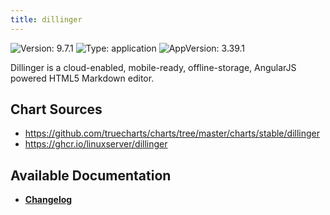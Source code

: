 ```yaml
---
title: dillinger
---
```


![Version: 9.7.1](https://img.shields.io/badge/Version-9.7.1-informational?style=flat-square) ![Type: application](https://img.shields.io/badge/Type-application-informational?style=flat-square) ![AppVersion: 3.39.1](https://img.shields.io/badge/AppVersion-3.39.1-informational?style=flat-square)

Dillinger is a cloud-enabled, mobile-ready, offline-storage, AngularJS powered HTML5 Markdown editor.

## Chart Sources

- https://github.com/truecharts/charts/tree/master/charts/stable/dillinger
- https://ghcr.io/linuxserver/dillinger

## Available Documentation

- [**Changelog**](./CHANGELOG.md)
